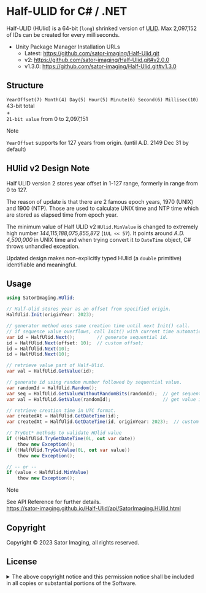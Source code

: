 <!-- omit in toc -->
# Half-ULID for C# / .NET

Half-ULID (HUlid) is a 64-bit (`long`) shrinked version of [ULID](https://github.com/ulid/spec).
Max 2,097,152 of IDs can be created for every milliseconds.

- Unity Package Manager Installation URLs
    - Latest: https://github.com/sator-imaging/Half-Ulid.git
    - v2: https://github.com/sator-imaging/Half-Ulid.git#v2.0.0
    - v1.3.0: https://github.com/sator-imaging/Half-Ulid.git#v1.3.0



## Structure

`YearOffset(7) Month(4) Day(5) Hour(5) Minute(6) Second(6) Millisec(10)` 43-bit total  
 +  
`21-bit value` from 0 to 2,097,151

> [!NOTE]
> `YearOffset` supports for 127 years from origin. (until A.D. 2149 Dec 31 by default)



## HUlid v2 Design Note

Half ULID version 2 stores year offset in 1-127 range, formerly in range from 0 to 127.

The reason of update is that there are 2 famous epoch years, 1970 (UNIX) and 1900 (NTP). Those are used to calculate UNIX time and NTP time which are stored as elapsed time from epoch year.

The minimum value of Half ULID v2 `HUlid.MinValue` is changed to extremely high number *144,115,188,075,855,872* (`1UL << 57`).
It points around *A.D. 4,500,000* in UNIX time and when trying convert it to `DateTime` object, C# throws unhandled exception.

Updated design makes non-explicitly typed HUlid (a `double` primitive) identifiable and meaningful.



## Usage

```csharp
using SatorImaging.HUlid;

// Half-Ulid stores year as an offset from specified origin.
HalfUlid.Init(originYear: 2023);

// generator method uses same creation time until next Init() call.
// if sequence value overflows, call Init() with current time automatically
var id = HalfUlid.Next();        // generate sequential id.
id = HalfUlid.Next(offset: 10);  // custom offset;
id = HalfUlid.Next(10);
id = HalfUlid.Next(10);

// retrieve value part of Half-Ulid.
var val = HalfUlid.GetValue(id);

// generate id using random number followed by sequential value.
var randomId = HalfUlid.Random();
var seq = HalfUlid.GetValueWithoutRandomBits(randomId);  // get sequential part only
var val = HalfUlid.GetValue(randomId);                   // get value including random bits

// retrieve creation time in UTC format.
var createdAt = HalfUlid.GetDateTime(id);
var createdAt = HalfUlid.GetDateTime(id, originYear: 2023);  // custom year origin.

// TryGet* methods to validate HUlid value
if (!HalfUlid.TryGetDateTime(0L, out var date))
    thow new Exception();
if (!HalfUlid.TryGetValue(0L, out var value))
    thow new Exception();

// -- or --
if (value < HalfUlid.MinValue)
    thow new Exception();
```



> [!NOTE]
> See API Reference for further details.  
> https://sator-imaging.github.io/Half-Ulid/api/SatorImaging.HUlid.html



## Copyright

Copyright &copy; 2023 Sator Imaging, all rights reserved.



## License


<p>
<details>
<summary>The above copyright notice and this permission notice shall be included in all
copies or substantial portions of the Software.</summary>

```text
MIT License

Copyright (c) 2023 Sator Imaging

Permission is hereby granted, free of charge, to any person obtaining a copy
of this software and associated documentation files (the "Software"), to deal
in the Software without restriction, including without limitation the rights
to use, copy, modify, merge, publish, distribute, sublicense, and/or sell
copies of the Software, and to permit persons to whom the Software is
furnished to do so, subject to the following conditions:

The above copyright notice and this permission notice shall be included in all
copies or substantial portions of the Software.

THE SOFTWARE IS PROVIDED "AS IS", WITHOUT WARRANTY OF ANY KIND, EXPRESS OR
IMPLIED, INCLUDING BUT NOT LIMITED TO THE WARRANTIES OF MERCHANTABILITY,
FITNESS FOR A PARTICULAR PURPOSE AND NONINFRINGEMENT. IN NO EVENT SHALL THE
AUTHORS OR COPYRIGHT HOLDERS BE LIABLE FOR ANY CLAIM, DAMAGES OR OTHER
LIABILITY, WHETHER IN AN ACTION OF CONTRACT, TORT OR OTHERWISE, ARISING FROM,
OUT OF OR IN CONNECTION WITH THE SOFTWARE OR THE USE OR OTHER DEALINGS IN THE
SOFTWARE.
```

</details>
</p>
